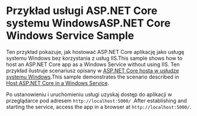 # <a name="aspnet-core-windows-service-sample"></a><span data-ttu-id="81436-101">Przykład usługi ASP.NET Core systemu Windows</span><span class="sxs-lookup"><span data-stu-id="81436-101">ASP.NET Core Windows Service Sample</span></span>

<span data-ttu-id="81436-102">Ten przykład pokazuje, jak hostować ASP.NET Core aplikację jako usługę systemu Windows bez korzystania z usług IIS.</span><span class="sxs-lookup"><span data-stu-id="81436-102">This sample shows how to host an ASP.NET Core app as a Windows Service without using IIS.</span></span> <span data-ttu-id="81436-103">Ten przykład ilustruje scenariusz opisany w [ASP.NET Core hosta w usłudze systemu Windows](https://docs.microsoft.com/aspnet/core/host-and-deploy/windows-service).</span><span class="sxs-lookup"><span data-stu-id="81436-103">This sample demonstrates the scenario described in [Host ASP.NET Core in a Windows Service](https://docs.microsoft.com/aspnet/core/host-and-deploy/windows-service).</span></span>

<span data-ttu-id="81436-104">Po ustanowieniu i uruchomieniu usługi uzyskaj dostęp do aplikacji w przeglądarce pod adresem `http://localhost:5000/` .</span><span class="sxs-lookup"><span data-stu-id="81436-104">After establishing and starting the service, access the app in a browser at `http://localhost:5000/`.</span></span>

